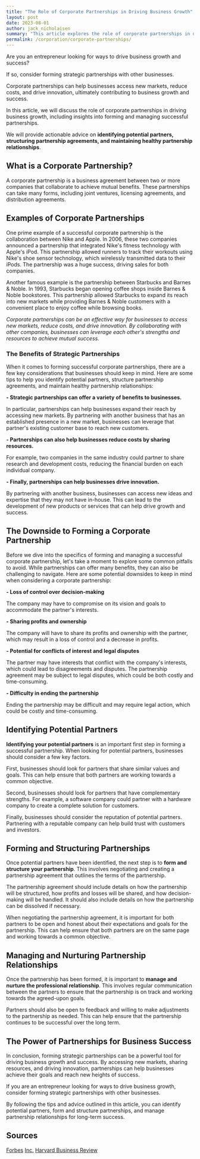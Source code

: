 ```yaml
---
title: "The Role of Corporate Partnerships in Driving Business Growth"
layout: post
date: 2023-08-01
author: jack_nicholaisen
summary: "This article explores the role of corporate partnerships in driving business growth and success. It provides actionable advice on identifying potential partners, structuring partnership agreements, and managing partnership relationships. Learn how partnerships can help you access new markets, reduce costs, and drive innovation to help your business reach new heights of success. Read now to discover how corporate partnerships can help your business grow and succeed!"
permalink: /corporation/corporate-partnerships/
---
```


Are you an entrepreneur looking for ways to drive business growth and success? 

If so, consider forming strategic partnerships with other businesses.

Corporate partnerships can help businesses access new markets, reduce costs, and drive innovation, ultimately contributing to business growth and success.

In this article, we will discuss the role of corporate partnerships in driving business growth, including insights into forming and managing successful partnerships.

We will provide actionable advice on **identifying potential partners, structuring partnership agreements, and maintaining healthy partnership relationships**.

## What is a Corporate Partnership?

A corporate partnership is a business agreement between two or more companies that collaborate to achieve mutual benefits. These partnerships can take many forms, including joint ventures, licensing agreements, and distribution agreements.

## Examples of Corporate Partnerships

One prime example of a successful corporate partnership is the collaboration between Nike and Apple. In 2006, these two companies announced a partnership that integrated Nike's fitness technology with Apple's iPod. This partnership allowed runners to track their workouts using Nike's shoe sensor technology, which wirelessly transmitted data to their iPods. The partnership was a huge success, driving sales for both companies.

Another famous example is the partnership between Starbucks and Barnes & Noble. In 1993, Starbucks began opening coffee shops inside Barnes & Noble bookstores. This partnership allowed Starbucks to expand its reach into new markets while providing Barnes & Noble customers with a convenient place to enjoy coffee while browsing books.

*Corporate partnerships can be an effective way for businesses to access new markets, reduce costs, and drive innovation. By collaborating with other companies, businesses can leverage each other's strengths and resources to achieve mutual success.*

### The Benefits of Strategic **Partnerships**

When it comes to forming successful corporate partnerships, there are a few key considerations that businesses should keep in mind. Here are some tips to help you identify potential partners, structure partnership agreements, and maintain healthy partnership relationships:

**-   Strategic partnerships can offer a variety of benefits to businesses.** 

In particular, partnerships can help businesses expand their reach by accessing new markets. By partnering with another business that has an established presence in a new market, businesses can leverage that partner's existing customer base to reach new customers.

**-   Partnerships can also help businesses reduce costs by sharing resources.** 

For example, two companies in the same industry could partner to share research and development costs, reducing the financial burden on each individual company.

**-   Finally, partnerships can help businesses drive innovation.**

By partnering with another business, businesses can access new ideas and expertise that they may not have in-house. This can lead to the development of new products or services that can help drive growth and success.

## The Downside to Forming a Corporate Partnership

Before we dive into the specifics of forming and managing a successful corporate partnership, let's take a moment to explore some common pitfalls to avoid. While partnerships can offer many benefits, they can also be challenging to navigate. Here are some potential downsides to keep in mind when considering a corporate partnership:

**-   Loss of control over decision-making** 

The company may have to compromise on its vision and goals to accommodate the partner's interests.

**-   Sharing profits and ownership**

The company will have to share its profits and ownership with the partner, which may result in a loss of control and a decrease in profits.

**-   Potential for conflicts of interest and legal disputes**

The partner may have interests that conflict with the company's interests, which could lead to disagreements and disputes. The partnership agreement may be subject to legal disputes, which could be both costly and time-consuming.

**-   Difficulty in ending the partnership**

Ending the partnership may be difficult and may require legal action, which could be costly and time-consuming.

## Identifying Potential Partners

**Identifying your potential partners** is an important first step in forming a successful partnership. When looking for potential partners, businesses should consider a few key factors.

First, businesses should look for partners that share similar values and goals. This can help ensure that both partners are working towards a common objective.

Second, businesses should look for partners that have complementary strengths. For example, a software company could partner with a hardware company to create a complete solution for customers.

Finally, businesses should consider the reputation of potential partners. Partnering with a reputable company can help build trust with customers and investors.

## Forming and Structuring Partnerships

Once potential partners have been identified, the next step is to **form and structure your partnership**. This involves negotiating and creating a partnership agreement that outlines the terms of the partnership.

The partnership agreement should include details on how the partnership will be structured, how profits and losses will be shared, and how decision-making will be handled. It should also include details on how the partnership can be dissolved if necessary.

When negotiating the partnership agreement, it is important for both partners to be open and honest about their expectations and goals for the partnership. This can help ensure that both partners are on the same page and working towards a common objective.

## Managing and Nurturing Partnership Relationships

Once the partnership has been formed, it is important to **manage and nurture the professional relationship**. This involves regular communication between the partners to ensure that the partnership is on track and working towards the agreed-upon goals.

Partners should also be open to feedback and willing to make adjustments to the partnership as needed. This can help ensure that the partnership continues to be successful over the long term.

## The Power of Partnerships for Business Success

In conclusion, forming strategic partnerships can be a powerful tool for driving business growth and success. By accessing new markets, sharing resources, and driving innovation, partnerships can help businesses achieve their goals and reach new heights of success.

If you are an entrepreneur looking for ways to drive business growth, consider forming strategic partnerships with other businesses.

By following the tips and advice outlined in this article, you can identify potential partners, form and structure partnerships, and manage partnership relationships for long-term success.

## Sources

[Forbes](https://www.forbes.com/sites/forbestechcouncil/2023/03/08/the-keys-to-2023-strategic-partnerships-scalable-integration-and-digital-transformation/?sh=5ef834d6448e)
[Inc.](https://www.inc.com/john-discala/5-reasons-why-you-should-team-up-with-another-business.html)
[Harvard Business Review](https://hbr.org/2022/07/what-makes-innovation-partnerships-succeed)